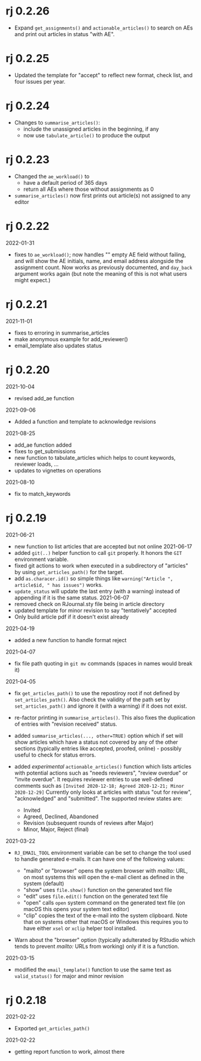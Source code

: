 # rj 0.2.26

- Expand `get_assignments()` and `actionable_articles()` to search on AEs and 
  print out articles in status "with AE". 


# rj 0.2.25

- Updated the template for "accept" to reflect new format, check list, and four issues per year.

# rj 0.2.24

- Changes to `summarise_articles()`: 
   - include the unassigned articles in the beginning, if any
   - now use `tabulate_article()` to produce the output

# rj 0.2.23

- Changed the `ae_workload()` to 
  - have a default period of 365 days
  - return all AEs where those without assignments as 0
- `summarise_articles()` now first prints out article(s) not assigned to any editor


# rj 0.2.22

2022-01-31
  - fixes to `ae_workload()`; now handles "" empty AE field without failing,
    and will show the AE initials, name, and email address alongside the
    assignment count. Now works as previously documented, and `day_back`
    argument works again (but note the meaning of this is not what users might
    expect.)

# rj 0.2.21

2021-11-01
  - fixes to erroring in summarise_articles
  - make anonymous example for add_reviewer()
  - email_template also updates status

# rj 0.2.20

2021-10-04
 - revised add_ae function
 
2021-09-06
 - Added a function and template to acknowledge revisions

2021-08-25 
  - add_ae function added
  - fixes to get_submissions  
  - new function to tabulate_articles which helps to count keywords, reviewer loads, ...
  - updates to vignettes on operations

2021-08-10
  - fix to match_keywords
  
# rj 0.2.19

2021-06-21
 - new function to list articles that are accepted but not online
2021-06-17
 - added `git(..)` helper function to call `git` properly.
   It honors the `GIT` environment variable.
 - fixed git actions to work when executed in a subdirectory
   of "articles" by using `get_articles_path()` for the target.
 - add `as.characer.id()` so simple things like
   `warning("Article ", article$id, " has issues")` works.
 - `update_status` will update the last entry (with a warning)
   instead of appending if it is the same status.
2021-06-07
 - removed check on RJournal.sty file being in article directory
 - updated template for minor revision to say "tentatively" accepted
 - Only build article pdf if it doesn't exist already
 
2021-04-19
 - added a new function to handle format reject

2021-04-07
 - fix file path quoting in `git mv` commands (spaces in names
   would break it)

2021-04-05
 - fix `get_articles_path()` to use the repostiroy root if not
   defined by `set_articles_path()`. Also check the validity of
   the path set by `set_articles_path()` and ignore it (with a
   warning) if it does not exist.

 - re-factor printing in `summarise_articles()`. This also fixes
   the duplication of entries with "revision received" status.

 - added `summarise_articles(..., other=TRUE)` option which if
   set will show articles which have a status not covered by any of
   the other sections (typically entries like accepted, proofed,
   online) - possibly useful to check for status errors.

 - added _experimental_ `actionable_articles()` function which
   lists articles with potential actions such as "needs reviewers",
   "review overdue" or "invite overdue". It requires reviewer
   entries to use well-defined comments such as
   `[Invited 2020-12-18; Agreed 2020-12-21; Minor 2020-12-29]`
   Currently only looks at articles with status "out for review",
   "acknowledged" and "submitted". The supported review states are:
    - Invited
    - Agreed, Declined, Abandoned
    - Revision (subsequent rounds of reviews after Major)
    - Minor, Major, Reject (final)

2021-03-22
 - `RJ_EMAIL_TOOL` environment variable can be set to change the tool
   used to handle generated e-mails. It can have one of the following
   values:
   - "mailto" or "browser"
     opens the system browser with _mailto:_ URL, on most
     systems this will open the e-mail client as defined
     in the system (default)
   - "show" uses `file.show()` function on the generated text file
   - "edit" uses `file.edit()` function on the generated text file
   - "open" calls `open` system command on the generated text file
     (on macOS this opens your system text editor)
   - "clip" copies the text of the e-mail into the system
     clipboard. Note that on systems other that macOS or Windows this
     requires you to have either `xsel` or `xclip` helper tool
     installed.

 - Warn about the "browser" option (typically adulterated by
   RStudio which tends to prevent _mailto:_ URLs from working) only if
   it is a function.

2021-03-15
 - modified the `email_template()` function to use the same text as
   `valid_status()` for major and minor revision 


# rj 0.2.18

2021-02-22
 - Exported `get_articles_path()`

2021-02-22
 - getting report function to work, almost there

